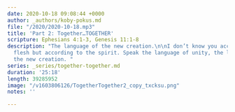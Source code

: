 ```yaml
---
date: 2020-10-18 09:08:44 +0000
author: _authors/koby-pokus.md
file: "/2020/2020-10-18.mp3"
title: 'Part 2: Together…TOGETHER'
scripture: Ephesians 4:1-3, Genesis 11:1-8
description: "The language of the new creation.\n\nI don’t know you according to the
  flesh but according to the spirit. Speak the language of unity, the language of
  the new creation. "
series: _series/together-together.md
duration: '25:18'
length: 39285952
image: "/v1603806126/TogetherTogether2_copy_txcksu.png"
notes: ''

---
```

